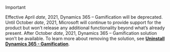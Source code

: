 > [!IMPORTANT]
> Effective April *date*, 2021, Dynamics 365 – Gamification will be deprecated. Until October *date*, 2021, Microsoft will continue to provide support for the product but won’t release any additional functionality beyond what’s already present. After October *date*, 2021, Dynamics 365 – Gamification solution won’t be available. To learn more about removing the solution, see **[Uninstall Dynamics 365 - Gamification](/dynamics365/gamification/manage-gamification-in-dynamics-365-online#uninstall-the-gamification-solution)**.